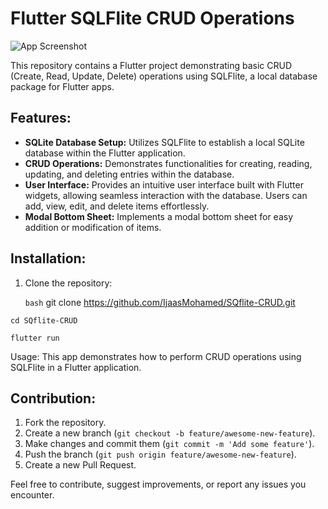 # Flutter SQLFlite CRUD Operations

![App Screenshot](https://github.com/IjaasMohamed/SQflite-CRUD/assets/96341377/de166e49-eb54-41f9-8374-4689141b7cbb)

This repository contains a Flutter project demonstrating basic CRUD (Create, Read, Update, Delete) operations using SQLFlite, a local database package for Flutter apps.

## Features:

- **SQLite Database Setup:** Utilizes SQLFlite to establish a local SQLite database within the Flutter application.
- **CRUD Operations:** Demonstrates functionalities for creating, reading, updating, and deleting entries within the database.
- **User Interface:** Provides an intuitive user interface built with Flutter widgets, allowing seamless interaction with the database. Users can add, view, edit, and delete items effortlessly.
- **Modal Bottom Sheet:** Implements a modal bottom sheet for easy addition or modification of items.

## Installation:

1. Clone the repository:

   ```bash```
   git clone https://github.com/IjaasMohamed/SQflite-CRUD.git
   
  ```cd SQflite-CRUD```

  ```flutter run```

Usage:
This app demonstrates how to perform CRUD operations using SQLFlite in a Flutter application.

## Contribution:

1. Fork the repository.
2. Create a new branch (`git checkout -b feature/awesome-new-feature`).
3. Make changes and commit them (`git commit -m 'Add some feature'`).
4. Push the branch (`git push origin feature/awesome-new-feature`).
5. Create a new Pull Request.

Feel free to contribute, suggest improvements, or report any issues you encounter.
